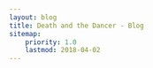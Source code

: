```yaml
---
layout: blog
title: Death and the Dancer - Blog
sitemap:
    priority: 1.0
    lastmod: 2018-04-02
---
```

